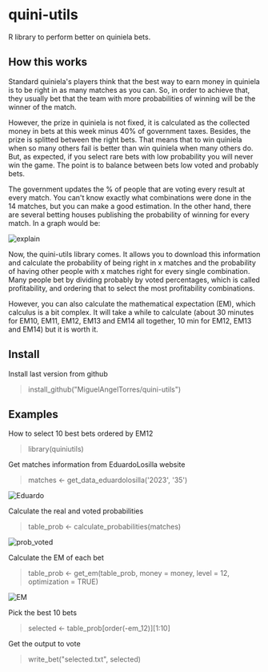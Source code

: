 # quini-utils

R library to perform better on quiniela bets.

## How this works

Standard quiniela's players think that the best way to earn money in quiniela is to be right in as many matches as you can.
So, in order to achieve that, they usually bet that the team with more probabilities of winning will be the winner of the match.

However, the prize in quiniela is not fixed, it is calculated as the collected money in bets at this week minus 40% of government taxes.
Besides, the prize is splitted between the right bets. That means that to win quiniela when so many others fail is better than win quiniela
when many others do. But, as expected, if you select rare bets with low probability you will never win the game.
The point is to balance between bets low voted and probably bets.

The government updates the % of people that are voting every result at every match. You can't know exactly what combinations were done in the
14 matches, but you can make a good estimation. In the other hand, there are several betting houses publishing the probability of winning
for every match. In a graph would be:

![explain](https://user-images.githubusercontent.com/15888562/214118440-b0097847-c166-4e5a-b125-de07d9b51603.PNG)

Now, the quini-utils library comes. It allows you to download this information and calculate the probability of being right in x matches and the 
probability of having other people with x matches right for every single combination. Many people bet by dividing probably by voted percentages, which
is called profitability, and ordering that to select the most profitability combinations.

However, you can also calculate the mathematical expectation (EM), which calculus is a bit complex.
It will take a while to calculate (about 30 minutes for EM10, EM11, EM12, EM13 and EM14 all together, 10 min for EM12, EM13 and EM14) 
but it is worth it.


## Install
Install last version from github
> install_github("MiguelAngelTorres/quini-utils")


## Examples
How to select 10 best bets ordered by EM12

> library(quiniutils)

Get matches information from EduardoLosilla website

> matches <- get_data_eduardolosilla('2023', '35')

![Eduardo](https://user-images.githubusercontent.com/15888562/214114011-616a6c6b-c3d1-45e1-bb02-60994cca98e2.PNG)

Calculate the real and voted probabilities
> table_prob <- calculate_probabilities(matches)

![prob_voted](https://user-images.githubusercontent.com/15888562/214114854-451d26f9-98ec-4aa1-a77e-0b38436c5fd9.PNG)

Calculate the EM of each bet
> table_prob <- get_em(table_prob, money = money, level = 12, optimization = TRUE)

![EM](https://user-images.githubusercontent.com/15888562/214117699-b400c856-9a9d-4652-956d-5e06dee11346.PNG)

Pick the best 10 bets
> selected <- table_prob[order(-em_12)][1:10]

Get the output to vote
> write_bet("selected.txt", selected)


